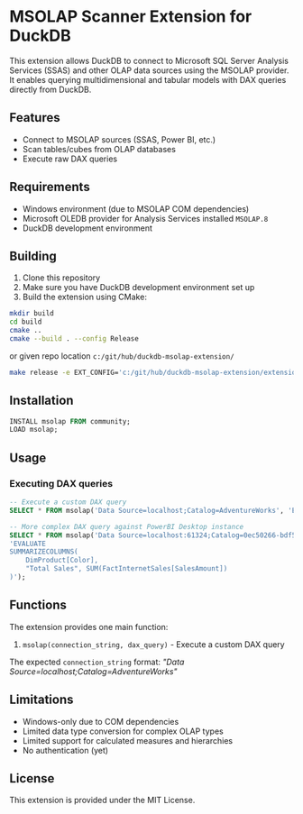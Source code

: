 # MSOLAP Scanner Extension for DuckDB

This extension allows DuckDB to connect to Microsoft SQL Server Analysis Services (SSAS) and other OLAP data sources using the MSOLAP provider. It enables querying multidimensional and tabular models with DAX queries directly from DuckDB.

## Features

- Connect to MSOLAP sources (SSAS, Power BI, etc.)
- Scan tables/cubes from OLAP databases
- Execute raw DAX queries

## Requirements

- Windows environment (due to MSOLAP COM dependencies)
- Microsoft OLEDB provider for Analysis Services installed `MSOLAP.8`
- DuckDB development environment

## Building

1. Clone this repository
2. Make sure you have DuckDB development environment set up
3. Build the extension using CMake:

```bash
mkdir build
cd build
cmake ..
cmake --build . --config Release
```
or given repo location `c:/git/hub/duckdb-msolap-extension/`
```bash
make release -e EXT_CONFIG='c:/git/hub/duckdb-msolap-extension/extension_config.cmake'
```
## Installation

```sql
INSTALL msolap FROM community;
LOAD msolap;
```

## Usage

### Executing DAX queries

```sql
-- Execute a custom DAX query
SELECT * FROM msolap('Data Source=localhost;Catalog=AdventureWorks', 'EVALUATE DimProduct');

-- More complex DAX query against PowerBI Desktop instance
SELECT * FROM msolap('Data Source=localhost:61324;Catalog=0ec50266-bdf5-4582-bc8c-82584866bcb7', 
'EVALUATE
SUMMARIZECOLUMNS(
    DimProduct[Color],
    "Total Sales", SUM(FactInternetSales[SalesAmount])
)');
```

## Functions

The extension provides one main function:

1. `msolap(connection_string, dax_query)` - Execute a custom DAX query

The expected `connection_string` format: _"Data Source=localhost;Catalog=AdventureWorks"_

## Limitations

- Windows-only due to COM dependencies
- Limited data type conversion for complex OLAP types
- Limited support for calculated measures and hierarchies
- No authentication (yet)

## License

This extension is provided under the MIT License.